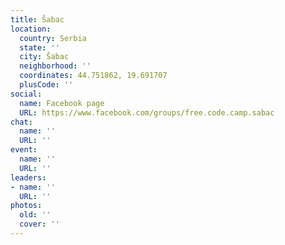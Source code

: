 ```yaml
---
title: Šabac
location:
  country: Serbia
  state: ''
  city: Šabac
  neighborhood: ''
  coordinates: 44.751862, 19.691707
  plusCode: ''
social:
  name: Facebook page
  URL: https://www.facebook.com/groups/free.code.camp.sabac
chat:
  name: ''
  URL: ''
event:
  name: ''
  URL: ''
leaders:
- name: ''
  URL: ''
photos:
  old: ''
  cover: ''
---
```

